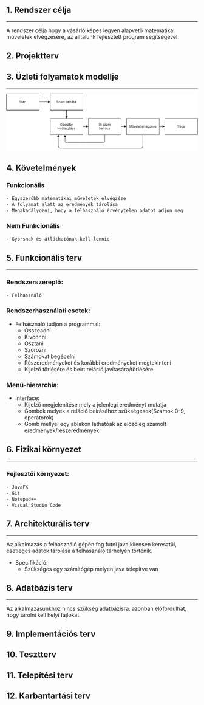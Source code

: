 ## 1. Rendszer célja
---

A rendszer célja hogy a vásárló képes legyen alapvető matematikai műveletek elvégzésére,
 az álltalunk fejlesztett program segítségével.
 
## 2. Projektterv

## 3. Üzleti folyamatok modellje
---
![Business](uzleti.png)

## 4. Követelmények

### Funkcionális
    - Egyszerűbb matematikai műveletek elvégzése
    - A folyamat alatt az eredmények tárolása
    - Megakadályozni, hogy a felhasználó érvénytelen adatot adjon meg

### Nem Funkcionális 
    - Gyorsnak és átláthatónak kell lennie

## 5. Funkcionális terv
---
### Rendszerszereplő:
    - Felhasználó

### Rendszerhasználati esetek:
* Felhasználó tudjon a programmal:
    - Összeadni
    - Kivonnni
	- Osztani
    - Szorozni
    - Számokat begépelni
	- Részeredményeket és korábbi eredményeket megtekinteni
	- Kijelző törlésére és beírt reláció javítására/törlésére

### Menü-hierarchia:
* Interface:
	- Kijelző megjelenítése mely a jelenlegi eredményt mutatja
	- Gombok melyek a reláció beírásához szükségesek(Számok 0-9, operátorok)
	- Gomb mellyel egy ablakon láthatóak az előzőleg számolt eredmények/részeredmények


## 6. Fizikai környezet
---
### Fejlesztői környezet:
    - JavaFX
    - Git
    - Notepad++
	- Visual Studio Code


## 7. Architekturális terv
---
Az alkalmazás a felhasználó gépén fog futni java kliensen keresztül, esetleges adatok tárolása a felhasználó tárhelyén történik.

* Specifikáció:
    - Szükséges egy számítógép melyen java telepítve van

## 8. Adatbázis terv
---

Az alkalmazásunkhoz nincs szükség adatbázisra, azonban előfordulhat, hogy tárolni kell helyi fájlokat

## 9. Implementációs terv

## 10. Tesztterv

## 11. Telepítési terv

## 12. Karbantartási terv
